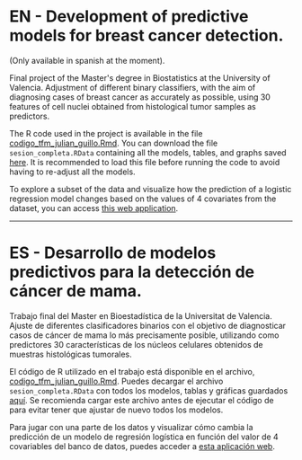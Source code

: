 # EN - Development of predictive models for breast cancer detection.

(Only available in spanish at the moment).

Final project of the Master's degree in Biostatistics at the University of Valencia. Adjustment of different binary classifiers, with the aim of diagnosing cases of breast cancer as accurately as possible, using 30 features of cell nuclei obtained from histological tumor samples as predictors.

The R code used in the project is available in the file [codigo_tfm_julian_guillo.Rmd](codigo_tfm_julian_guillo.Rmd). You can download the file `sesion_completa.RData` containing all the models, tables, and graphs saved [here](https://drive.google.com/file/d/1oPOFmcbMv_tt53IcoR2q17VMIUIM72uD/view?usp=drive_link). It is recommended to load this file before running the code to avoid having to re-adjust all the models.

To explore a subset of the data and visualize how the prediction of a logistic regression model changes based on the values of 4 covariates from the dataset, you can access [this web application](https://julianguillo.shinyapps.io/breast_cancer_shinyapp/).

-----------------------------

# ES - Desarrollo de modelos predictivos para la detección de cáncer de mama.

Trabajo final del Master en Bioestadística de la Universitat de Valencia. Ajuste de diferentes clasificadores binarios con el objetivo de diagnosticar casos de cáncer de mama lo más precisamente posible, utilizando como predictores 30 características de los núcleos celulares obtenidos de muestras histológicas tumorales. 

El código de R utilizado en el trabajo está disponible en el archivo, [codigo_tfm_julian_guillo.Rmd](codigo_tfm_julian_guillo.Rmd). Puedes decargar el archivo `sesion_completa.RData` con todos los modelos, tablas y gráficas guardados [aquí](https://drive.google.com/file/d/1oPOFmcbMv_tt53IcoR2q17VMIUIM72uD/view?usp=drive_link). Se recomienda cargar este archivo antes de ejecutar el código de  para evitar tener que ajustar de nuevo todos los modelos.

Para jugar con una parte de los datos y visualizar cómo cambia la predicción de un modelo de regresión logística en función del valor de 4 covariables del banco de datos, puedes acceder a [esta aplicación web](https://julianguillo.shinyapps.io/breast_cancer_shinyapp/).
